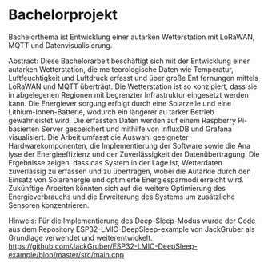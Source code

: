 # Bachelorprojekt
Bachelorthema ist Entwicklung einer autarken Wetterstation mit LoRaWAN, MQTT und Datenvisualisierung.

Abstract:
Diese Bachelorarbeit beschäftigt sich mit der Entwicklung einer autarken Wetterstation, die me
teorologische Daten wie Temperatur, Luftfeuchtigkeit und Luftdruck erfasst und über große Ent
fernungen mittels LoRaWAN und MQTT überträgt. Die Wetterstation ist so konzipiert, dass sie 
in abgelegenen Regionen mit begrenzter Infrastruktur eingesetzt werden kann. Die Energiever
sorgung erfolgt durch eine Solarzelle und eine Lithium-Ionen-Batterie, wodurch ein längerer au
tarker Betrieb gewährleistet wird. Die erfassten Daten werden auf einem Raspberry Pi-basierten 
Server gespeichert und mithilfe von InfluxDB und Grafana visualisiert. Die Arbeit umfasst die 
Auswahl geeigneter Hardwarekomponenten, die Implementierung der Software sowie die Ana
lyse der Energieeffizienz und der Zuverlässigkeit der Datenübertragung. Die Ergebnisse zeigen, 
dass das System in der Lage ist, Wetterdaten zuverlässig zu erfassen und zu übertragen, wobei 
die Autarkie durch den Einsatz von Solarenergie und optimierte Energiesparmodi erreicht wird. 
Zukünftige Arbeiten könnten sich auf die weitere Optimierung des Energieverbrauchs und die 
Erweiterung des Systems um zusätzliche Sensoren konzentrieren. 

Hinweis:
Für die Implementierung des Deep-Sleep-Modus wurde der Code aus dem Repository ESP32-LMIC-DeepSleep-example von JackGruber als Grundlage verwendet und weiterentwickelt.
https://github.com/JackGruber/ESP32-LMIC-DeepSleep-example/blob/master/src/main.cpp
